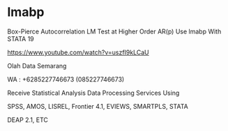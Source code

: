 # lmabp
Box-Pierce Autocorrelation LM Test at Higher Order AR(p) Use lmabp With STATA 19

https://www.youtube.com/watch?v=uszfI9kLCaU

Olah Data Semarang

WA : +6285227746673 (085227746673)

Receive Statistical Analysis Data Processing Services Using

SPSS, AMOS, LISREL, Frontier 4.1, EVIEWS, SMARTPLS, STATA

DEAP 2.1, ETC
